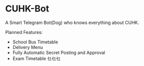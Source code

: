 # CUHK-Bot
A Smart Telegram Bot(Dog) who knows everything about CUHK.

Planned Features:

- School Bus Timetable
- Delivery Menu
- Fully Automatic Secret Posting and Approval
- Exam Timetable
乜乜乜
